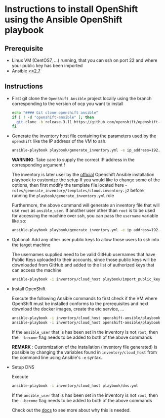 # Instructions to install OpenShift using the Ansible OpenShift playbook 

## Prerequisite

  - Linux VM (CentOS7, ...) running, that you can ssh on port 22 and where your public key has been imported
  - Ansible [>=2.7](http://docs.ansible.com/ansible/latest/installation_guide/intro_installation.html)

## Instructions

- First git clone the `OpenShift Ansible` project locally using the branch corresponding to the version of ocp you want to install

  ```bash
  echo "#### Git clone openshift ansible"
  if [ ! -d "openshift-ansible" ]; then
    git clone -b release-3.11 https://github.com/openshift/openshift-ansible.git
  fi
  ```

- Generate the inventory host file containing the parameters used by the `openshift` like the IP address of the VM to ssh.

  ```bash
  ansible-playbook playbook/generate_inventory.yml -e ip_address=192.168.99.50
  ```
  
  **WARNING**: Take care to supply the correct IP address in the corresponding argument !
  
  The inventory is later user by the [official](https://github.com/openshift/openshift-ansible) Openshift Ansible installation playbook to customize the setup
  If you would like to change some of the options, then first modify the template file located here - `roles/generate_inventory/templates/cloud.inventory.j2`
  before running the `playbook/generate_inventory.yml` role
  
  Furthermore, the above command will generate an inventory file that will use `root` as `ansible_user`.
  If another user other than `root` is to be used for accessing the machine over ssh, you can pass the `username` variable like so:
  
  ```bash
  ansible-playbook playbook/generate_inventory.yml -e ip_address=192.168.99.50 -e username=centos
  ```
  
- Optional: Add any other user public keys to allow those users to ssh into the target machine

  The usernames supplied need to be valid GitHub usernames that have Public Keys uploaded to their accounts, 
  since those public keys will be downloaded from GitHub and added to the list of authorized keys 
  that can access the machine

  ```bash
  ansible-playbook -i inventory/cloud_host playbook/import_public_key.yml -e '{gh_usernames: [foo, bar]}'
  ```   

- Install OpenShift

  Execute the following Ansible commands to first check if the VM where OpenShift must be installed conforms to the prerequisites and next download the docker images, create the etc service, ...
  
  ```bash
  ansible-playbook -i inventory/cloud_host openshift-ansible/playbooks/prerequisites.yml
  ansible-playbook -i inventory/cloud_host openshift-ansible/playbooks/deploy_cluster.yml
  ```
  
  If the `ansible_user` that is has been set in the inventory is not `root`, then the `--become` flag needs to be added to both
  of the above commands 
  
  **REMARK** : Customization of the installation (inventory file generated) is possible by changing the variables found in `inventory/cloud_host` from the command line using Ansible's `-e` syntax.
  
- Setup DNS

  Execute 

  ```bash
  ansible-playbook -i inventory/cloud_host playbook/dns.yml  
  ```
  
  If the `ansible_user` that is has been set in the inventory is not `root`, then the `--become` flag needs to be added to both
  of the above commands
  
  Check out the [docs](https://docs.okd.io/latest/install/prerequisites.html#prereq-dns) to see more about why this is needed.    
